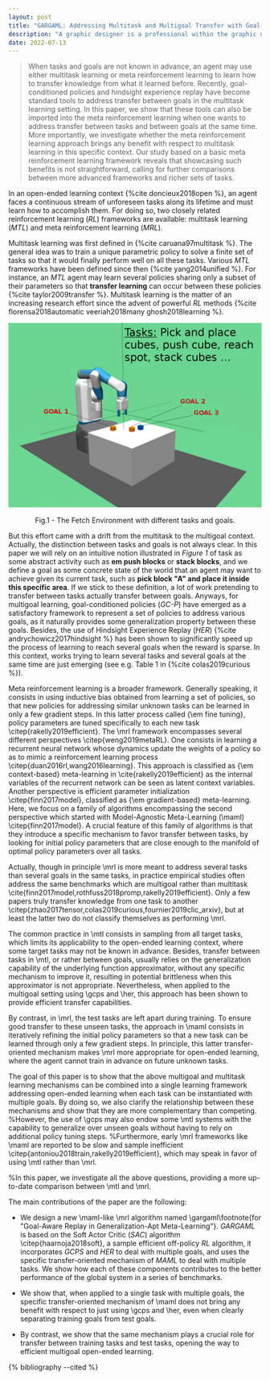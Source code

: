 ```yaml
---
layout: post
title: "GARGAML: Addressing Multitask and Multigoal Transfer with Goal-Conditioned Meta Reinforcement Learning and Replay"
description: "A graphic designer is a professional within the graphic design and graphic arts industry."
date: 2022-07-13
---
```


> When tasks and goals are not known in advance, an agent may use either multitask learning or meta reinforcement learning to learn how to transfer knowledge from what it learned before. Recently, goal-conditioned policies and hindsight experience replay have become standard tools to address transfer between goals in the multitask learning setting. In this paper, we show that these tools can also be imported into the meta reinforcement learning when one wants to address transfer between tasks and between goals at the same time. More importantly, we investigate whether the meta reinforcement learning approach brings any benefit with respect to multitask learning in this specific context. Our study based on a basic meta reinforcement learning framework reveals that showcasing such benefits is not straightforward, calling for further comparisons between more advanced frameworks and richer sets of tasks. 

<!--- Introduction -->

In an open-ended learning context {%cite doncieux2018open %}, an agent faces a continuous stream of unforeseen tasks along its lifetime and must learn how to accomplish them.
For doing so, two closely related reinforcement learning (*RL*) frameworks are available: multitask learning (*MTL*) and meta reinforcement learning (*MRL*).

Multitask learning was first defined in {%cite caruana97multitask %}. The general idea was to train a unique parametric policy to solve a finite set of tasks so that it would finally perform well on all these tasks. Various *MTL* frameworks have been defined since then {%cite yang2014unified %}. For instance, an *MTL* agent may learn several policies sharing only a subset of their parameters so that **transfer learning** can occur between these policies {%cite taylor2009transfer %}.
Multitask learning is the matter of an increasing research effort since the advent of powerful *RL* methods {%cite florensa2018automatic veeriah2018many ghosh2018learning %}.

<p align = "center"><img src = "/images/task_goal.png" width="600"></p><p align = "center">
Fig.1 - The Fetch Environment with different tasks and goals.
</p>

But this effort came with a drift from the multitask to the multigoal context. Actually, the distinction between tasks and goals is not always clear. In this paper we will rely on an intuitive notion illustrated in *Figure 1* of task as some abstract activity such as **em push blocks** or **stack blocks**, and we define a goal as some concrete state of the world that an agent may want to achieve given its current task, such as **pick block "A" and place it inside this specific area**. If we stick to these definition, a lot of work pretending to transfer between tasks actually transfer between goals. Anyways, for multigoal learning, goal-conditioned policies (*GC-P*) have emerged as a satisfactory framework to represent a set of policies to address various goals, as it naturally provides some generalization property between these goals. Besides, the use of Hindsight Experience Replay (*HER*) {%cite andrychowicz2017hindsight %} has been shown to significantly speed up the process of learning to reach several goals when the reward is sparse.
In this context, works trying to learn several tasks and several goals at the same time are just emerging (see e.g. Table 1 in {%cite colas2019curious %}).

Meta reinforcement learning is a broader framework. Generally speaking, it consists in using inductive bias obtained from learning a set of policies, so that new policies for addressing similar unknown tasks can be learned in only a few gradient steps. In this latter process called {\em fine tuning}, policy parameters are tuned specifically to each new task \citep{rakelly2019efficient}.
The \mrl framework encompasses several different perspectives \citep{weng2019metaRL}.
One consists in learning a recurrent neural network whose dynamics update the weights of a policy so as to mimic a reinforcement learning process \citep{duan2016rl,wang2016learning}. This approach is classified as {\em context-based} meta-learning in \cite{rakelly2019efficient} as the internal variables of the recurrent network can be seen as latent context variables.
Another perspective is efficient parameter initialization
\citep{finn2017model}, classified as {\em gradient-based} meta-learning. Here, we focus on a family of algorithms encompassing the second perspective which started with Model-Agnostic Meta-Learning (\maml) \citep{finn2017model}. A crucial feature of this family of algorithms is that they introduce a specific mechanism to favor transfer between tasks, by looking for initial policy parameters that are close enough to the manifold of optimal policy parameters over all tasks.

Actually, though in principle \mrl is more meant to address several tasks than several goals in the same tasks, in practice empirical studies often address the same benchmarks which are multigoal rather than multitask \cite{finn2017model,rothfuss2018promp,rakelly2019efficient}. Only a few papers truly transfer knowledge from one task to another \citep{zhao2017tensor,colas2019curious,fournier2019clic_arxiv}, but at least the latter two do not classify themselves as performing \mrl.

The common practice in \mtl consists in sampling from all target tasks, which limits its applicability to the open-ended learning context, where some target tasks may not be known in advance.
Besides, transfer between tasks in \mtl, or rather between goals, usually relies on the generalization capability of the underlying function approximator, without any specific mechanism to improve it, resulting in potential brittleness when this approximator is not appropriate.
Nevertheless, when applied to the multigoal setting using \gcps and \her, this approach has been shown to provide efficient transfer capabilities.

By contrast, in \mrl, the test tasks are left apart during training.
To ensure good transfer to these unseen tasks, the approach in \maml consists in iteratively refining the initial policy parameters so that a new task can be learned through only a few gradient steps. In principle, this latter transfer-oriented mechanism makes \mrl more appropriate for open-ended learning, where the agent cannot train in advance on future unknown tasks.

The goal of this paper is to show that the above multigoal and multitask learning mechanisms can be combined into a single learning framework addressing open-ended learning when each task can be instantiated with multiple goals. By doing so, we also clarify the relationship between these mechanisms and show that they are more complementary than competing.
%However, the use of \gcps may also endow some \mtl systems with the capability to generalize over unseen goals without having to rely on additional policy tuning steps.
%Furthermore, early \mrl frameworks like \maml are reported to be slow and sample inefficient \citep{antoniou2018train,rakelly2019efficient}, which may speak in favor of using \mtl rather than \mrl.

%In this paper, we investigate all the above questions, providing a more up-to-date comparison between \mtl and \mrl.

The main contributions of the paper are the following:
+ We design a new \maml-like \mrl algorithm named \gargaml\footnote{for "Goal-Aware Replay in Generalization-Apt Meta-Learning"}. *GARGAML* is based on the Soft Actor Critic (*SAC*) algorithm \citep{haarnoja2018soft}, a sample efficient off-policy *RL* algorithm, it incorporates *GCPS* and *HER* to deal with multiple goals, and uses the specific transfer-oriented mechanism of *MAML* to deal with multiple tasks. We show how each of these components contributes to the better performance of the global system in a series of benchmarks.

+ We show that, when applied to a single task with multiple goals, the specific transfer-oriented mechanism of \maml does not bring any benefit with respect to just using \gcps and \her, even when clearly separating training goals from test goals.

+ By contrast, we show that the same mechanism plays a crucial role for transfer between training tasks and test tasks, opening the way to efficient multigoal open-ended learning.


<!--- End Introduction -->

<!--- References -->

{% bibliography --cited %}
